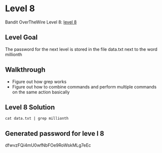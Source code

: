 # Level 8

Bandit OverTheWire Level 8: [level 8](https://overthewire.org/wargames/bandit/bandit8.html)

## **Level Goal**
The password for the next level is stored in the file data.txt next to the word millionth

## **Walkthrough**
- Figure out how grep works
- Figure out how to combine commands and perform multiple commands on the same action basically

## **Level 8 Solution**
``` shell
cat data.txt | grep millionth
```

## **Generated password for leve l 8**
dfwvzFQi4mU0wfNbFOe9RoWskMLg7eEc


